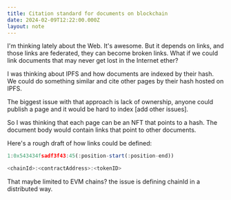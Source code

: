 ```yaml
---
title: Citation standard for documents on blockchain
date: 2024-02-09T12:22:00.000Z
layout: note
---
```



I'm thinking lately about the Web. It's awesome. But it depends on links, and those links are federated, they can become broken links. What if we could link documents that may never get lost in the Internet ether?


I was thinking about IPFS and how documents are indexed by their hash. We could do something similar and cite other pages by their hash hosted on IPFS.


The biggest issue with that approach is lack of ownership, anyone could publish a page and it would be hard to index [add other issues].


So I was thinking that each page can be an NFT that points to a hash. The document body would contain links that point to other documents.


Here's a rough draft of how links could be defined:


```javascript
1:0x543434fsadf3f43:45(:position-start(:position-end))

<chainId>:<contractAddress>:<tokenID>
```


That maybe limited to EVM chains? the issue is defining chainId in a distributed way.

